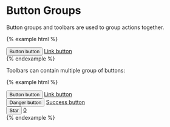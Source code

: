 # Button Groups

Button groups and toolbars are used to group actions together.

{% example html %}
<div class="btn-group">
    <button class="btn" type="button">Button button</button>
    <a class="btn" href="#" role="button">Link button</a>
</div>
{% endexample %}

Toolbars can contain multiple group of buttons:

{% example html %}
<div class="btn-toolbar">
    <div class="btn-group">
        <button class="btn" type="button">Button button</button>
        <a class="btn" href="#" role="button">Link button</a>
    </div>
    <div class="btn-group">
        <button class="btn btn-danger" type="button">Danger button</button>
        <a class="btn btn-success" href="#" role="button">Success button</a>
    </div>
    <div class="btn-group">
        <button class="btn" type="button">Star</button>
        <a class="btn btn-count" href="#" role="button">0</a>
    </div>
</div>
{% endexample %}
